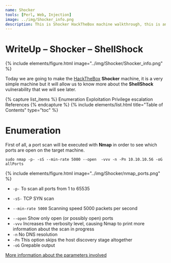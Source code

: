 ```yaml
---
name: Shocker
tools: [Perl, Web, Injection]
image: ../img/Shocker_info.png
description: This is Shocker HackTheBox machine walkthrough, this is an easy difficulty linux machine with ip 10.10.10.56.
---
```


# WriteUp – Shocker – ShellShock

{% include elements/figure.html image="../img/Shocker/Shocker_info.png" %}

Today we are going to make the [HackTheBox](https://www.hackthebox.eu/) 
**Shocker** machine, it is a very simple machine but it will allow us 
to know more about the **ShellShock** vulnerability that we will see later.

{% capture list_items %}
Enumeration
Exploitation
Privilege escalation
References
{% endcapture %}
{% include elements/list.html title="Table of Contents" type="toc" %}

# Enumeration

First of all, a port scan will be executed with **Nmap** in order to see which 
ports are open on the target machine.

```
sudo nmap -p- -sS --min-rate 5000 --open  -vvv -n -Pn 10.10.10.56 -oG allPorts
```
{% include elements/figure.html image="../img/Shocker/nmap_ports.png" %}

* `-p-` To scan all ports from 1 to 65535
- `-sS-` TCP SYN scan 
+ `--min-rate 5000` Scanning speed 5000 packets per second
- `--open` Show only open (or possibly open) ports
- `-vvv` Increases the verbosity level, causing Nmap to print more information about the scan in progress
- `-n` No DNS resolution
- `-Pn` This option skips the host discovery stage altogether 
- `-oG` Grepable output


[More information about the parameters involved](https://explainshell.com/explain?cmd=sudo+nmap+-p-+-sS+--min-rate+5000+--open++-vvv+-n+-Pn+10.10.10.56+-oG+allPorts)
